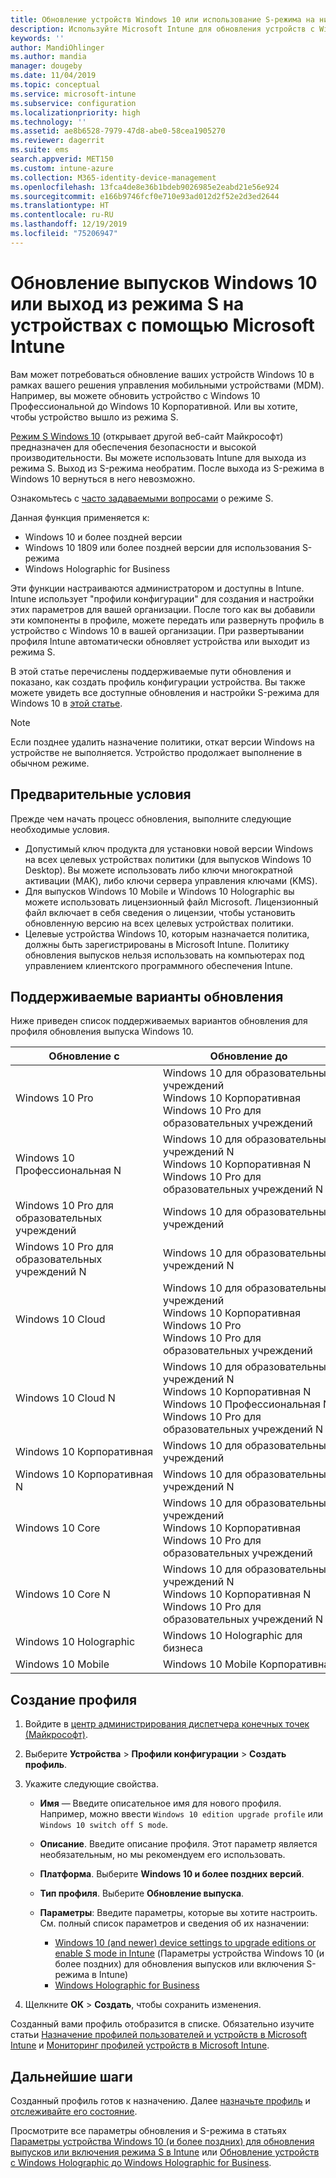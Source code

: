 ```yaml
---
title: Обновление устройств Windows 10 или использование S-режима на них с помощью Microsoft Intune в Azure | Документы Майкрософт
description: Используйте Microsoft Intune для обновления устройств с Windows 10 до различных выпусков или для включения режима S. Администраторы могут использовать профиль конфигурации устройства для обновления версии "Windows 10 Профессиональная" до "Windows 10 Корпоративная", а также чтобы выключать режим S. См. также поддерживаемые варианты обновления для Windows 10 Pro, выпуск N, для образовательных учреждений, Cloud, Enterprise, Core, Holographic и Mobile.
keywords: ''
author: MandiOhlinger
ms.author: mandia
manager: dougeby
ms.date: 11/04/2019
ms.topic: conceptual
ms.service: microsoft-intune
ms.subservice: configuration
ms.localizationpriority: high
ms.technology: ''
ms.assetid: ae8b6528-7979-47d8-abe0-58cea1905270
ms.reviewer: dagerrit
ms.suite: ems
search.appverid: MET150
ms.custom: intune-azure
ms.collection: M365-identity-device-management
ms.openlocfilehash: 13fca4de8e36b1bdeb9026985e2eabd21e56e924
ms.sourcegitcommit: e166b9746fcf0e710e93ad012d2f52e2d3ed2644
ms.translationtype: HT
ms.contentlocale: ru-RU
ms.lasthandoff: 12/19/2019
ms.locfileid: "75206947"
---
```

# <a name="upgrade-windows-10-editions-or-switch-out-of-s-mode-on-devices-using-microsoft-intune"></a>Обновление выпусков Windows 10 или выход из режима S на устройствах с помощью Microsoft Intune



Вам может потребоваться обновление ваших устройств Windows 10 в рамках вашего решения управления мобильными устройствами (MDM). Например, вы можете обновить устройство с Windows 10 Профессиональной до Windows 10 Корпоративной. Или вы хотите, чтобы устройство вышло из режима S.

[Режим S Windows 10](https://support.microsoft.com/help/4456067/windows-10-switch-out-of-s-mode) (открывает другой веб-сайт Майкрософт) предназначен для обеспечения безопасности и высокой производительности. Вы можете использовать Intune для выхода из режима S. Выход из S-режима необратим. После выхода из S-режима в Windows 10 вернуться в него невозможно.

Ознакомьтесь с [часто задаваемыми вопросами](https://support.microsoft.com/help/4020089/windows-10-in-s-mode-faq) о режиме S.

Данная функция применяется к:

- Windows 10 и более поздней версии
- Windows 10 1809 или более поздней версии для использования S-режима
- Windows Holographic for Business

Эти функции настраиваются администратором и доступны в Intune. Intune использует "профили конфигурации" для создания и настройки этих параметров для вашей организации. После того как вы добавили эти компоненты в профиле, можете передать или развернуть профиль в устройство с Windows 10 в вашей организации. При развертывании профиля Intune автоматически обновляет устройства или выходит из режима S.

В этой статье перечислены поддерживаемые пути обновления и показано, как создать профиль конфигурации устройства. Вы также можете увидеть все доступные обновления и настройки S-режима для Windows 10 в [этой статье](edition-upgrade-windows-settings.md).

> [!NOTE]
> Если позднее удалить назначение политики, откат версии Windows на устройстве не выполняется. Устройство продолжает выполнение в обычном режиме.

## <a name="prerequisites"></a>Предварительные условия

Прежде чем начать процесс обновления, выполните следующие необходимые условия.

- Допустимый ключ продукта для установки новой версии Windows на всех целевых устройствах политики (для выпусков Windows 10 Desktop). Вы можете использовать либо ключи многократной активации (MAK), либо ключи сервера управления ключами (KMS).
- Для выпусков Windows 10 Mobile и Windows 10 Holographic вы можете использовать лицензионный файл Microsoft. Лицензионный файл включает в себя сведения о лицензии, чтобы установить обновленную версию на всех целевых устройствах политики.
- Целевые устройства Windows 10, которым назначается политика, должны быть зарегистрированы в Microsoft Intune. Политику обновления выпусков нельзя использовать на компьютерах под управлением клиентского программного обеспечения Intune.

## <a name="supported-upgrade-paths"></a>Поддерживаемые варианты обновления

Ниже приведен список поддерживаемых вариантов обновления для профиля обновления выпуска Windows 10.

| Обновление с | Обновление до |
|---|---|
| Windows 10 Pro | Windows 10 для образовательных учреждений <br/>Windows 10 Корпоративная <br/>Windows 10 Pro для образовательных учреждений |
| Windows 10 Профессиональная N | Windows 10 для образовательных учреждений N <br/>Windows 10 Корпоративная N <br/>Windows 10 Pro для образовательных учреждений N | 
| Windows 10 Pro для образовательных учреждений | Windows 10 для образовательных учреждений | 
| Windows 10 Pro для образовательных учреждений N | Windows 10 для образовательных учреждений N |
| Windows 10 Cloud | Windows 10 для образовательных учреждений <br/>Windows 10 Корпоративная <br/>Windows 10 Pro <br/>Windows 10 Pro для образовательных учреждений | 
| Windows 10 Cloud N | Windows 10 для образовательных учреждений N <br/>Windows 10 Корпоративная N <br/>Windows 10 Профессиональная N <br/>Windows 10 Pro для образовательных учреждений N | 
| Windows 10 Корпоративная | Windows 10 для образовательных учреждений | 
| Windows 10 Корпоративная N | Windows 10 для образовательных учреждений N | 
| Windows 10 Core | Windows 10 для образовательных учреждений <br/>Windows 10 Корпоративная <br/>Windows 10 Pro для образовательных учреждений | 
| Windows 10 Core N | Windows 10 для образовательных учреждений N <br/>Windows 10 Корпоративная N <br/>Windows 10 Pro для образовательных учреждений N | 
| Windows 10 Holographic | Windows 10 Holographic для бизнеса |
| Windows 10 Mobile | Windows 10 Mobile Корпоративная |

<!--The following table provides information about the supported upgrade paths for Windows 10 editions in this policy:

![supported](./media/edition-upgrade-configure-windows-10/check_grn.png)  (X) = not supported    
![unsupported](./media/edition-upgrade-configure-windows-10/x_blk.png)    (green checkmark) = supported    

|Upgrade from edition\Upgrade to edition|Education|Education N|Pro Education|Pro Education N|Enterprise|Enterprise N|Professional|Professional N|Mobile Enterprise|Holographic for Business|
|--------|--------|--------|--------|--------|--------|--------|--------|--------|--------|--------|--------|
|Pro|![supported](./media/edition-upgrade-configure-windows-10/check_grn.png)|![unsupported](./media/edition-upgrade-configure-windows-10/x_blk.png)|![supported](./media/edition-upgrade-configure-windows-10/check_grn.png)|![unsupported](./media/edition-upgrade-configure-windows-10/x_blk.png)|![supported](./media/edition-upgrade-configure-windows-10/check_grn.png)|![unsupported](./media/edition-upgrade-configure-windows-10/x_blk.png)|![unsupported](./media/edition-upgrade-configure-windows-10/x_blk.png)|![unsupported](./media/edition-upgrade-configure-windows-10/x_blk.png)|![unsupported](./media/edition-upgrade-configure-windows-10/x_blk.png)|![unsupported](./media/edition-upgrade-configure-windows-10/x_blk.png)|
|Pro N|![unsupported](./media/edition-upgrade-configure-windows-10/x_blk.png)|![supported](./media/edition-upgrade-configure-windows-10/check_grn.png)|![unsupported](./media/edition-upgrade-configure-windows-10/x_blk.png)|![supported](./media/edition-upgrade-configure-windows-10/check_grn.png)|![unsupported](./media/edition-upgrade-configure-windows-10/x_blk.png)|![supported](./media/edition-upgrade-configure-windows-10/check_grn.png)|![unsupported](./media/edition-upgrade-configure-windows-10/x_blk.png)|![unsupported](./media/edition-upgrade-configure-windows-10/x_blk.png)|![unsupported](./media/edition-upgrade-configure-windows-10/x_blk.png)|![unsupported](./media/edition-upgrade-configure-windows-10/x_blk.png)|
|Pro Education|![supported](./media/edition-upgrade-configure-windows-10/check_grn.png)|![unsupported](./media/edition-upgrade-configure-windows-10/x_blk.png)|![unsupported](./media/edition-upgrade-configure-windows-10/x_blk.png)|![unsupported](./media/edition-upgrade-configure-windows-10/x_blk.png)|![unsupported](./media/edition-upgrade-configure-windows-10/x_blk.png)|![unsupported](./media/edition-upgrade-configure-windows-10/x_blk.png)|![unsupported](./media/edition-upgrade-configure-windows-10/x_blk.png)|![unsupported](./media/edition-upgrade-configure-windows-10/x_blk.png)|![unsupported](./media/edition-upgrade-configure-windows-10/x_blk.png)|![unsupported](./media/edition-upgrade-configure-windows-10/x_blk.png)|
|Pro Education N|![unsupported](./media/edition-upgrade-configure-windows-10/x_blk.png)|![supported](./media/edition-upgrade-configure-windows-10/check_grn.png)|![unsupported](./media/edition-upgrade-configure-windows-10/x_blk.png)|![unsupported](./media/edition-upgrade-configure-windows-10/x_blk.png)|![unsupported](./media/edition-upgrade-configure-windows-10/x_blk.png)|![unsupported](./media/edition-upgrade-configure-windows-10/x_blk.png)|![unsupported](./media/edition-upgrade-configure-windows-10/x_blk.png)|![unsupported](./media/edition-upgrade-configure-windows-10/x_blk.png)|![unsupported](./media/edition-upgrade-configure-windows-10/x_blk.png)|![unsupported](./media/edition-upgrade-configure-windows-10/x_blk.png)|
|Cloud|![supported](./media/edition-upgrade-configure-windows-10/check_grn.png)|![unsupported](./media/edition-upgrade-configure-windows-10/x_blk.png)|![supported](./media/edition-upgrade-configure-windows-10/check_grn.png)|![unsupported](./media/edition-upgrade-configure-windows-10/x_blk.png)|![supported](./media/edition-upgrade-configure-windows-10/check_grn.png)|![unsupported](./media/edition-upgrade-configure-windows-10/x_blk.png)|![supported](./media/edition-upgrade-configure-windows-10/check_grn.png)|![unsupported](./media/edition-upgrade-configure-windows-10/x_blk.png)|![unsupported](./media/edition-upgrade-configure-windows-10/x_blk.png)|![unsupported](./media/edition-upgrade-configure-windows-10/x_blk.png)|
|Cloud N|![unsupported](./media/edition-upgrade-configure-windows-10/x_blk.png)|![supported](./media/edition-upgrade-configure-windows-10/check_grn.png)|![unsupported](./media/edition-upgrade-configure-windows-10/x_blk.png)|![supported](./media/edition-upgrade-configure-windows-10/check_grn.png)|![unsupported](./media/edition-upgrade-configure-windows-10/x_blk.png)|![supported](./media/edition-upgrade-configure-windows-10/check_grn.png)|![unsupported](./media/edition-upgrade-configure-windows-10/x_blk.png)|![supported](./media/edition-upgrade-configure-windows-10/check_grn.png)|![unsupported](./media/edition-upgrade-configure-windows-10/x_blk.png)|![unsupported](./media/edition-upgrade-configure-windows-10/x_blk.png)|
|Enterprise|![supported](./media/edition-upgrade-configure-windows-10/check_grn.png)|![unsupported](./media/edition-upgrade-configure-windows-10/x_blk.png)|![unsupported](./media/edition-upgrade-configure-windows-10/x_blk.png)|![unsupported](./media/edition-upgrade-configure-windows-10/x_blk.png)|![unsupported](./media/edition-upgrade-configure-windows-10/x_blk.png)|![unsupported](./media/edition-upgrade-configure-windows-10/x_blk.png)|![unsupported](./media/edition-upgrade-configure-windows-10/x_blk.png)|![unsupported](./media/edition-upgrade-configure-windows-10/x_blk.png)|![unsupported](./media/edition-upgrade-configure-windows-10/x_blk.png)|![unsupported](./media/edition-upgrade-configure-windows-10/x_blk.png)|
|Enterprise N|![unsupported](./media/edition-upgrade-configure-windows-10/x_blk.png)|![supported](./media/edition-upgrade-configure-windows-10/check_grn.png)|![unsupported](./media/edition-upgrade-configure-windows-10/x_blk.png)|![unsupported](./media/edition-upgrade-configure-windows-10/x_blk.png)|![unsupported](./media/edition-upgrade-configure-windows-10/x_blk.png)|![unsupported](./media/edition-upgrade-configure-windows-10/x_blk.png)|![unsupported](./media/edition-upgrade-configure-windows-10/x_blk.png)|![unsupported](./media/edition-upgrade-configure-windows-10/x_blk.png)|![unsupported](./media/edition-upgrade-configure-windows-10/x_blk.png)|![unsupported](./media/edition-upgrade-configure-windows-10/x_blk.png)|
|Core|![supported](./media/edition-upgrade-configure-windows-10/check_grn.png)|![unsupported](./media/edition-upgrade-configure-windows-10/x_blk.png)|![supported](./media/edition-upgrade-configure-windows-10/check_grn.png)|![unsupported](./media/edition-upgrade-configure-windows-10/x_blk.png)|![unsupported](./media/edition-upgrade-configure-windows-10/x_blk.png)|![unsupported](./media/edition-upgrade-configure-windows-10/x_blk.png)|![unsupported](./media/edition-upgrade-configure-windows-10/x_blk.png)|![unsupported](./media/edition-upgrade-configure-windows-10/x_blk.png)|![unsupported](./media/edition-upgrade-configure-windows-10/x_blk.png)|![unsupported](./media/edition-upgrade-configure-windows-10/x_blk.png)|
|Core N|![unsupported](./media/edition-upgrade-configure-windows-10/x_blk.png)|![supported](./media/edition-upgrade-configure-windows-10/check_grn.png)|![unsupported](./media/edition-upgrade-configure-windows-10/x_blk.png)|![supported](./media/edition-upgrade-configure-windows-10/check_grn.png)|![unsupported](./media/edition-upgrade-configure-windows-10/x_blk.png)|![unsupported](./media/edition-upgrade-configure-windows-10/x_blk.png)|![unsupported](./media/edition-upgrade-configure-windows-10/x_blk.png)|![unsupported](./media/edition-upgrade-configure-windows-10/x_blk.png)|![unsupported](./media/edition-upgrade-configure-windows-10/x_blk.png)|![unsupported](./media/edition-upgrade-configure-windows-10/x_blk.png)|
|Mobile|![unsupported](./media/edition-upgrade-configure-windows-10/x_blk.png)|![unsupported](./media/edition-upgrade-configure-windows-10/x_blk.png)|![unsupported](./media/edition-upgrade-configure-windows-10/x_blk.png)|![unsupported](./media/edition-upgrade-configure-windows-10/x_blk.png)|![unsupported](./media/edition-upgrade-configure-windows-10/x_blk.png)|![unsupported](./media/edition-upgrade-configure-windows-10/x_blk.png)|![unsupported](./media/edition-upgrade-configure-windows-10/x_blk.png)|![unsupported](./media/edition-upgrade-configure-windows-10/x_blk.png)|![supported](./media/edition-upgrade-configure-windows-10/check_grn.png)|![unsupported](./media/edition-upgrade-configure-windows-10/x_blk.png)|
|Holographic|![unsupported](./media/edition-upgrade-configure-windows-10/x_blk.png)|![unsupported](./media/edition-upgrade-configure-windows-10/x_blk.png)|![unsupported](./media/edition-upgrade-configure-windows-10/x_blk.png)|![unsupported](./media/edition-upgrade-configure-windows-10/x_blk.png)|![unsupported](./media/edition-upgrade-configure-windows-10/x_blk.png)|![unsupported](./media/edition-upgrade-configure-windows-10/x_blk.png)|![unsupported](./media/edition-upgrade-configure-windows-10/x_blk.png)|![unsupported](./media/edition-upgrade-configure-windows-10/x_blk.png)|![unsupported](./media/edition-upgrade-configure-windows-10/x_blk.png)|![supported](./media/edition-upgrade-configure-windows-10/check_grn.png) -->

## <a name="create-the-profile"></a>Создание профиля

1. Войдите в [центр администрирования диспетчера конечных точек (Майкрософт)](https://go.microsoft.com/fwlink/?linkid=2109431).
2. Выберите **Устройства** > **Профили конфигурации** > **Создать профиль**.
3. Укажите следующие свойства.

    - **Имя** — Введите описательное имя для нового профиля. Например, можно ввести `Windows 10 edition upgrade profile` или `Windows 10 switch off S mode`.
    - **Описание**. Введите описание профиля. Этот параметр является необязательным, но мы рекомендуем его использовать.
    - **Платформа**. Выберите **Windows 10 и более поздних версий**.
    - **Тип профиля**. Выберите **Обновление выпуска**.
    - **Параметры**: Введите параметры, которые вы хотите настроить. См. полный список параметров и сведения об их назначении:

        - [Windows 10 (and newer) device settings to upgrade editions or enable S mode in Intune](edition-upgrade-windows-settings.md) (Параметры устройства Windows 10 (и более поздних) для обновления выпусков или включения S-режима в Intune)
        - [Windows Holographic for Business](holographic-upgrade.md)

4. Щелкните **OK** > **Создать**, чтобы сохранить изменения.

Созданный вами профиль отобразится в списке. Обязательно изучите статьи [Назначение профилей пользователей и устройств в Microsoft Intune](device-profile-assign.md) и [Мониторинг профилей устройств в Microsoft Intune](device-profile-monitor.md).

## <a name="next-steps"></a>Дальнейшие шаги

Созданный профиль готов к назначению. Далее [назначьте профиль](device-profile-assign.md) и [отслеживайте его состояние](device-profile-monitor.md).

Просмотрите все параметры обновления и S-режима в статьях [Параметры устройства Windows 10 (и более поздних) для обновления выпусков или включения режима S в Intune](edition-upgrade-windows-settings.md) или [Обновление устройств с Windows Holographic до Windows Holographic for Business](holographic-upgrade.md).

